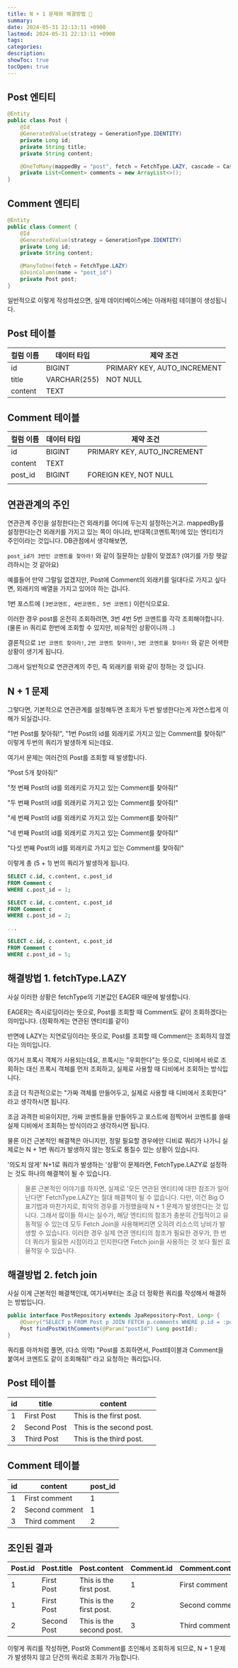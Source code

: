 ```yaml
---
title: N + 1 문제와 해결방법 🧊️
summary: 
date: 2024-05-31 22:13:11 +0900
lastmod: 2024-05-31 22:13:11 +0900
tags: 
categories: 
description: 
showToc: true
tocOpen: true
---
```


 
## Post 엔티티

```java
@Entity
public class Post {
    @Id
    @GeneratedValue(strategy = GenerationType.IDENTITY)
    private Long id;
    private String title;
    private String content;

    @OneToMany(mappedBy = "post", fetch = FetchType.LAZY, cascade = CascadeType.ALL)
    private List<Comment> comments = new ArrayList<>();
}
```


## Comment 엔티티

```java
@Entity
public class Comment {
    @Id
    @GeneratedValue(strategy = GenerationType.IDENTITY)
    private Long id;
    private String content;

    @ManyToOne(fetch = FetchType.LAZY)
    @JoinColumn(name = "post_id")
    private Post post;
}
```

일반적으로 이렇게 작성하셨으면, 실제 데이터베이스에는 아래처럼 테이블이 생성됩니다.

## Post 테이블

| 컬럼 이름 | 데이터 타입 | 제약 조건                          |
|-----------|-------------|-------------------------------------|
| id        | BIGINT      | PRIMARY KEY, AUTO_INCREMENT        |
| title     | VARCHAR(255)| NOT NULL                           |
| content   | TEXT        |                                     |

## Comment 테이블

| 컬럼 이름 | 데이터 타입 | 제약 조건                          |
|-----------|-------------|-------------------------------------|
| id        | BIGINT      | PRIMARY KEY, AUTO_INCREMENT        |
| content   | TEXT        |                                    |
| post_id   | BIGINT      | FOREIGN KEY, NOT NULL              |
|           |             |                                    |

## 연관관계의 주인

연관관계 주인을 설정한다는건 외래키를 어디에 두는지 설정하는거고. mappedBy를 설정한다는건 외래키를 가지고 있는 쪽이 아니라, 반대쪽(코멘트쪽!)에 있는 엔티티가 주인이라는 것입니다.
DB관점에서 생각해보면, 

`post_id가 3번인 코멘트를 찾아라!` 와 같이 질문하는 상황이 맞겠죠? (여기를 가장 헷갈려하시는 것 같아요)

예를들어 만약 그럴일 없겠지만, Post에 Comment의 외래키를 일대다로 가지고 싶다면, 외래키의 배열을 가지고 있어야 하는 겁니다.

1번 포스트에 `[3번코멘트, 4번코멘트, 5번 코멘트]` 이런식으로요.

이러한 경우 post를 온전히 조회하려면, 3번 4번 5번 코멘트를 각각 조회해야합니다.(물론 in 쿼리로 한번에 조회할 수 있지만, 비유적인 상황이니까 ..)

결론적으로 `1번 코멘트 찾아라!`, `2번 코멘트 찾아라!`, `3번 코멘트를 찾아라!` 와 같은 어색한 상황이 생기게 됩니다.

그래서 일반적으로 연관관계의 주인, 즉 외래키를 위와 같이 정하는 것 입니다.

## N + 1 문제

그렇다면, 기본적으로 연관관계를 설정해두면 조회가 두번 발생한다는게 자연스럽게 이해가 되실겁니다.

"1번 Post를 찾아줘!", "1번 Post의 id를 외래키로 가지고 있는 Comment를 찾아줘!" 이렇게 두번의 쿼리가 발생하게 되는데요.

여기서 문제는 여러건의 Post를 조회할 때 발생합니다.

"Post 5개 찾아줘!"

"첫 번째 Post의 id를 외래키로 가지고 있는 Comment를 찾아줘!"

"두 번째 Post의 id를 외래키로 가지고 있는 Comment를 찾아줘!"

"세 번째 Post의 id를 외래키로 가지고 있는 Comment를 찾아줘!"

"네 번째 Post의 id를 외래키로 가지고 있는 Comment를 찾아줘!"

"다섯 번째 Post의 id를 외래키로 가지고 있는 Comment를 찾아줘!"

이렇게 총 (5 + 1) 번의 쿼리가 발생하게 됩니다.


```sql
SELECT c.id, c.content, c.post_id
FROM Comment c
WHERE c.post_id = 1;

SELECT c.id, c.content, c.post_id
FROM Comment c
WHERE c.post_id = 2;

...

SELECT c.id, c.content, c.post_id
FROM Comment c
WHERE c.post_id = 5;
```


## 해결방법 1. fetchType.LAZY

사실 이러한 상황은 fetchType의 기본값인 EAGER 때문에 발생합니다.

EAGER는 즉시로딩이라는 뜻으로, Post를 조회할 때 Comment도 같이 조회하겠다는 의미입니다. (정확하게는 연관된 엔티티를 같이)

반면에 LAZY는 지연로딩이라는 뜻으로, Post를 조회할 때 Comment는 조회하지 않겠다는 의미입니다.

여기서 프록시 객체가 사용되는데요, 프록시는 "우회한다"는 뜻으로, 디비에서 바로 조회하는 대신 프록시 객체를 먼저 조회하고, 실제로 사용할 때 디비에서 조회하는 방식입니다.

조금 더 직관적으로는 "가짜 객체를 만들어두고, 실제로 사용할 때 디비에서 조회한다" 라고 생각하시면 됩니다.

조금 과격한 비유이지만, 가짜 코멘트들을 만들어두고 포스트에 점찍어서 코멘트를 쓸때 실제 디비에서 조회하는 방식이라고 생각하시면 됩니다.

물론 이건 근본적인 해결책은 아니지만, 정말 필요할 경우에만 디비로 쿼리가 나가니 실제로는 N + 1번 쿼리가 발생하지 않는 정도로 퉁칠수 있는 상황이 있습니다.

'의도치 않게' N+1로 쿼리가 발생하는 '상황'이 문제라면, FetchType.LAZY로 설정하는 것도 하나의 해결책이 될 수 있습니다.

> 물론 근본적인 이야기를 하자면, 실제로 '모든 연관된 엔티티에 대한 참조가 일어난다면' FetchType.LAZY는 절대 해결책이 될 수 없습니다. 
> 다만, 이건 Big O 표기법과 마찬가지로, 최악의 경우를 가정했을때 N + 1 문제가 발생한다는 것 입니다.
> 그래서 많이들 하시는 실수가, 해당 엔티티의 참조가 충분히 간헐적이고 유동적일 수 있는데 모두 Fetch Join을 사용해버리면 오히려 리소스의 낭비가 발생할 수 있습니다.
> 이러한 경우 실제 연관 엔티티의 참조가 필요한 경우가, 한 번 더 쿼리가 필요한 시점이라고 인지한다면 Fetch join을 사용하는 것 보다 훨씬 효율적일 수 있습니다.



## 해결방법 2. fetch join

사실 이게 근본적인 해결책인데, 여기서부터는 조금 더 정확한 쿼리를 작성해서 해결하는 방법입니다.

```java
public interface PostRepository extends JpaRepository<Post, Long> {
    @Query("SELECT p FROM Post p JOIN FETCH p.comments WHERE p.id = :postId")
    Post findPostWithComments(@Param("postId") Long postId);
}
```

쿼리를 아까처럼 풀면, (다소 의역) "Post를 조회하면서, Post테이블과  Comment을 붙여서 코멘트도 같이 조회해줘!" 라고 요청하는 쿼리입니다.

## Post 테이블

| id  | title         | content            |
|-----|---------------|--------------------|
| 1   | First Post    | This is the first post. |
| 2   | Second Post   | This is the second post. |
| 3   | Third Post    | This is the third post. |

## Comment 테이블

| id  | content         | post_id |
|-----|-----------------|---------|
| 1   | First comment   | 1       |
| 2   | Second comment  | 1       |
| 3   | Third comment   | 2       |

## 조인된 결과

| Post.id | Post.title  | Post.content           | Comment.id | Comment.content   |
|---------|-------------|------------------------|------------|-------------------|
| 1       | First Post  | This is the first post.| 1          | First comment     |
| 1       | First Post  | This is the first post.| 2          | Second comment    |
| 2       | Second Post | This is the second post.| 3         | Third comment     |

이렇게 쿼리를 작성하면, Post와 Comment를 조인해서 조회하게 되므로, N + 1 문제가 발생하지 않고 단건의 쿼리로 조회가 가능합니다.
